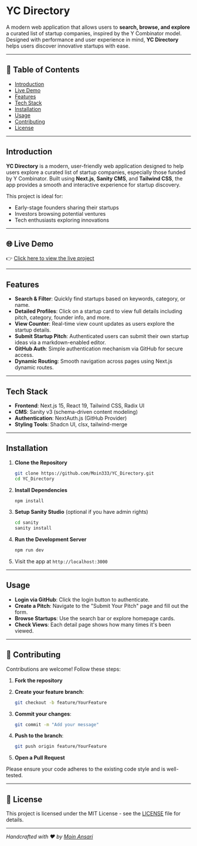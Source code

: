 # YC Directory

A modern web application that allows users to **search, browse, and explore** a curated list of startup companies, inspired by the Y Combinator model. Designed with performance and user experience in mind, **YC Directory** helps users discover innovative startups with ease.

---

## 📌 Table of Contents

- [Introduction](#introduction)
- [Live Demo](#-live-demo)
- [Features](#features)
- [Tech Stack](#tech-stack)
- [Installation](#installation)
- [Usage](#usage)
- [Contributing](#contributing)
- [License](#license)

---

## Introduction

**YC Directory** is a modern, user-friendly web application designed to help users explore a curated list of startup companies, especially those funded by Y Combinator. Built using **Next.js**, **Sanity CMS**, and **Tailwind CSS**, the app provides a smooth and interactive experience for startup discovery.

This project is ideal for:
- Early-stage founders sharing their startups
- Investors browsing potential ventures
- Tech enthusiasts exploring innovations

---

## 🌐 Live Demo

👉 [Click here to view the live project](https://yc-directory-nine-psi.vercel.app/)

---

## Features

* **Search & Filter**: Quickly find startups based on keywords, category, or name.
* **Detailed Profiles**: Click on a startup card to view full details including pitch, category, founder info, and more.
* **View Counter**: Real-time view count updates as users explore the startup details.
* **Submit Startup Pitch**: Authenticated users can submit their own startup ideas via a markdown-enabled editor.
* **GitHub Auth**: Simple authentication mechanism via GitHub for secure access.
* **Dynamic Routing**: Smooth navigation across pages using Next.js dynamic routes.

---

## Tech Stack

* **Frontend**: Next.js 15, React 19, Tailwind CSS, Radix UI
* **CMS**: Sanity v3 (schema-driven content modeling)
* **Authentication**: NextAuth.js (GitHub Provider)
* **Styling Tools**: Shadcn UI, clsx, tailwind-merge

---

## Installation

1. **Clone the Repository**

   ```bash
   git clone https://github.com/Moin333/YC_Directory.git
   cd YC_Directory
   ```
2. **Install Dependencies**

   ```bash
   npm install
   ```
3. **Setup Sanity Studio** (optional if you have admin rights)

   ```bash
   cd sanity
   sanity install
   ```
4. **Run the Development Server**

   ```bash
   npm run dev
   ```
5. Visit the app at `http://localhost:3000`

---

## Usage

* **Login via GitHub**: Click the login button to authenticate.
* **Create a Pitch**: Navigate to the "Submit Your Pitch" page and fill out the form.
* **Browse Startups**: Use the search bar or explore homepage cards.
* **Check Views**: Each detail page shows how many times it's been viewed.

---

## 🤝 Contributing

Contributions are welcome! Follow these steps:

1. **Fork the repository**
2. **Create your feature branch**:

   ```bash
   git checkout -b feature/YourFeature
   ```
3. **Commit your changes**:

   ```bash
   git commit -m "Add your message"
   ```
4. **Push to the branch**:

   ```bash
   git push origin feature/YourFeature
   ```
5. **Open a Pull Request**

Please ensure your code adheres to the existing code style and is well-tested.

---

## 📄 License

This project is licensed under the MIT License - see the [LICENSE](https://github.com/Moin333/YC_Directory/blob/main/LICENSE) file for details.

---

*Handcrafted with ❤️ by [Moin Ansari](https://github.com/Moin333)*
